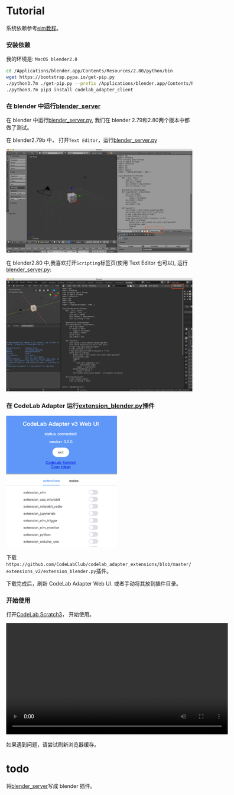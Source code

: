 # Tutorial
系统依赖参考[eim教程](/extension_guide/eim/)。

### 安装依赖

我的环境是: `MacOS blender2.8`

```bash
cd /Applications/blender.app/Contents/Resources/2.80/python/bin
wget https://bootstrap.pypa.io/get-pip.py
./python3.7m ./get-pip.py --prefix /Applications/blender.app/Contents/Resources/2.80/python
./python3.7m pip3 install codelab_adapter_client
```

### 在 blender 中运行[blender_server](https://github.com/CodeLabClub/codelab_adapter_extensions/blob/master/servers_v2/blender_server.py)

在 blender 中运行[blender_server.py](https://github.com/CodeLabClub/codelab_adapter_extensions/blob/master/servers_v2/blender_server.py), 我们在 blender 2.79和2.80两个版本中都做了测试。

在 blender2.79b 中， 打开`Text Editor`，运行[blender_server.py](https://github.com/CodeLabClub/codelab_adapter_extensions/blob/master/servers_v2/blender_server.py)

![](/img/codelab-blender_7d110f45.png)

在 blender2.80 中,我喜欢打开`Scripting`标签页(使用 Text Editor 也可以), 运行[blender_server.py](https://github.com/CodeLabClub/codelab_adapter_extensions/blob/master/servers_v2/blender_server.py):

![](/img/codelab-blender_d397ea81.png)

### 在 CodeLab Adapter 运行[extension_blender.py](https://github.com/CodeLabClub/codelab_adapter_extensions/blob/master/extension_blender.py)插件

<img width="300px" src="../../img/v2/adapter_scratch_style_ui.png"/>

下载`https://github.com/CodeLabClub/codelab_adapter_extensions/blob/master/extensions_v2/extension_blender.py`插件。

下载完成后，刷新 CodeLab Adapter Web UI. 或者手动将其放到插件目录。

### 开始使用

打开[CodeLab Scratch3](https://scratch3v2.codelab.club/)， 开始使用。

<video width=600px src="http://wwj-tmp-video.just4fun.site/blender.mp4" controls="controls"></video>

如果遇到问题，请尝试刷新浏览器缓存。

# todo

将[blender_server](https://github.com/CodeLabClub/codelab_adapter_extensions/blob/master/servers_v2/blender_server.py)写成 blender 插件。
